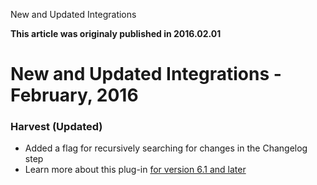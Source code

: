 





New and Updated Integrations

**This article was originaly published in 2016.02.01**


New and Updated Integrations - February, 2016
=============================================





### Harvest (Updated)


* Added a flag for recursively searching for changes in the Changelog step
* Learn more about this plug-in [for version 6.1 and later](https://developer.ibm.com/urbancode/plugin/ca-harvest-scm/)







